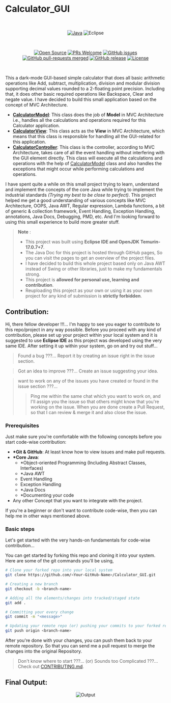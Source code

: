 # Calculator_GUI <img src="https://github.com/iamwatchdogs/Calculator_GUI/actions/workflows/pages/pages-build-deployment/badge.svg" alt="" align="right">

<br>
<div align="center">

[![Java](https://img.shields.io/badge/java-%23ED8B00.svg?style=for-the-badge&logo=openjdk&logoColor=white)](https://github.com/iamwatchdogs?tab=repositories&q=&type=public&language=java&sort=)
![Eclipse](https://img.shields.io/badge/Eclipse-FE7A16.svg?style=for-the-badge&logo=Eclipse&logoColor=white)

<br>

[![Open Source](https://badges.frapsoft.com/os/v1/open-source.svg?v=103)](https://github.com/iamwatchdogs?tab=repositories&q=&type=public&language=&sort=)
[![PRs Welcome](https://img.shields.io/badge/PRs-welcome-brightgreen.svg?style=flat-square)](https://github.com/iamwatchdogs/Calculator_GUI/pulls)
[![GitHub issues](https://img.shields.io/github/issues/iamwatchdogs/Calculator_GUI.svg)](https://github.com/iamwatchdogs/Calculator_GUI/issues)
[![GitHub pull-requests merged](https://badgen.net/github/merged-prs/iamwatchdogs/Calculator_GUI)](https://github.com/iamwatchdogs/Calculator_GUI.js/pulls?q=is%3Amerged)
[![GitHub release](https://img.shields.io/github/release/iamwatchdogs/Calculator_GUI)](https://GitHub.com/iamwatchdogs/Calculator_GUI/releases/)
[![License](https://img.shields.io/badge/License-Apache_2.0-blue.svg)](https://opensource.org/licenses/Apache-2.0)

</div>
<br>

This a dark-mode GUI-based simple calculator that does all basic arithmetic operations like Add, subtract, multiplication, division and modular division supporting decimal values rounded to a 2-floating point precision. Including that, it does other basic required operations like Backspace, Clear and negate value. I have decided to build this small application based on the concept of MVC Architecture.

- [**CalculatorModel**](./src/calculator/CalculatorModel.java "Goto CalculatorModel.java"): This class does the job of **Model** in MVC Architecture i.e., handles all the calculations and operations required for this Calculator application.
- [**CalculatorView**](./src/calculator/CalculatorView.java "Goto CalculatorView.java"): This class acts as the **View** in MVC Architecture, which means that this class is responsible for handling all the GUI-related for this application.
- [**CalculatorController**](./src/calculator/CalculatorController.java "Goto CalculatorController.java"): This class is the controller, according to MVC Architecture, takes care of all the event handling without interfering with the GUI element directly. This class will execute all the calculations and operations with the help of [CalculatorModel](./src/calculator/CalculatorModel.java "Goto CalculatorModel.java") class and also handles the exceptions that might occur while performing calculations and operations.

I have spent quite a while on this small project trying to learn, understand and implement the concepts of the core Java while trying to implement the industrial standards _(Trying my best to be close to perfect)_. This project helped me get a good understanding of various concepts like MVC Architecture, OOPS, Java AWT, Regular expression, Lambda functions, a bit of generic & collection framework, Event Handling, Exception Handling, annotations, Java Docs, Debugging, PMD, etc. And I'm looking forward to using this small experience to build more greater stuff.

> **Note** :
>
> - This project was built using **Eclipse IDE and OpenJDK Temurin-17.0.7+7**.
> - The Java Doc for this project is hosted through GitHub pages, So you can visit the pages to get an overview of the project files.
> - I have decided to build this whole project based only on Java AWT instead of Swing or other libraries, just to make my fundamentals strong.
> - This project is **allowed for personal use, learning and contribution**.
> - Reuploading this project as your own or using it as your own project for any kind of submission is **strictly forbidden**.

## Contribution:

Hi, there fellow developer !!!... I'm happy to see you eager to contribute to this repo/project in any way possible. Before you proceed with any kind of contribution, please set up your project within your local system and it is suggested to use **Eclipse IDE** as this project was developed using the very same IDE. After setting it up within your system, go on and try out stuff...

> Found a bug ???... Report it by creating an issue right in the issue section.

> Got an idea to improve ???... Create an issue suggesting your idea.

> want to work on any of the issues you have created or found in the issue section ???...
>
> > Ping me within the same chat which you want to work on, and I'll assign you the issue so that others might know that you're working on the issue.
> > When you are done create a Pull Request, so that I can review & merge it and also close the issue.

### Prerequisites

Just make sure you're comfortable with the following concepts before you start code-wise contribution:

- **\*Git & GitHub**: At least know how to view issues and make pull requests.
- **\*Core Java**:
  - \*Object-oriented Programming (Including Abstract Classes, Interfaces)
  - \*Java AWT
  - Event Handling
  - Exception Handling
  - \*Java Docs
  - \*Documenting your code
- Any other Concept that you want to integrate with the project.

If you're a beginner or don't want to contribute code-wise, then you can help me in other ways mentioned above.

### Basic steps

Let's get started with the very hands-on fundamentals for code-wise contribution...

You can get started by forking this repo and cloning it into your system. Here are some of the git commands you'll be using,

```bash
# Clone your forked repo into your local system
git clone https://github.com/<Your-GitHub-Name>/Calculator_GUI.git

# Creating a new branch
git checkout -b <branch-name>

# Adding all the elements/changes into tracked/staged state
git add .

# Committing your every change
git commit -m "<message>"

# Updating your remote repo (or) pushing your commits to your forked repo
git push origin <branch-name>
```

After you're done with your changes, you can push them back to your remote repository. So that you can send me a pull request to merge the changes into the original Repository.

> Don't know where to start ???... (or) Sounds too Complicated ???... Check out [CONTRIBUTING.md](CONTRIBUTING.md "Let's go to CONTRIBUTING.md").

## Final Output:

<div align="center">

![Output](./src/images/OP.png "Goto OP.png")

</div>
